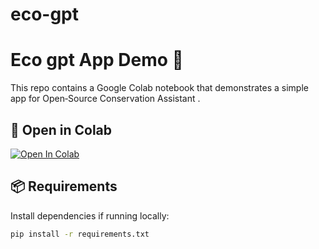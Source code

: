 # eco-gpt

# Eco gpt App Demo 🚀

This repo contains a Google Colab notebook that demonstrates a simple app for Open‑Source Conservation Assistant .

## 🔗 Open in Colab
[![Open In Colab](https://colab.research.google.com/assets/colab-badge.svg)](
https://colab.research.google.com/github/USERNAME/eco-gpt/blob/main/notebook.ipynb
)

## 📦 Requirements
Install dependencies if running locally:
```bash
pip install -r requirements.txt

